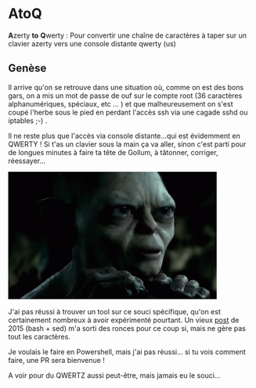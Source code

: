 # AtoQ

**A**zerty **to** **Q**werty :  Pour convertir une chaîne de caractères à taper sur un clavier azerty vers une console distante qwerty (us)

## Genèse

Il arrive qu'on se retrouve dans une situation où, comme on est des bons gars, on a mis un mot de passe de ouf sur le compte root (36 caractères alphanumériques, spéciaux, etc ... ) et que malheureusement on s'est coupé l'herbe sous le pied en perdant l'accès ssh via une cagade sshd ou iptables ;-) . 

Il ne reste plus que l'accès via console distante...qui est évidemment en QWERTY ! Si t'as un clavier sous la main ça va aller, sinon c'est parti pour de longues minutes à faire ta tête de Gollum, à tâtonner, corriger, réessayer... 

![](https://github.com/6r3g/atoq/blob/main/gollum-atoq.gif)

J'ai pas réussi à trouver un tool sur ce souci spécifique, qu'on est certainement nombreux à avoir expérimenté pourtant. 
Un vieux [post](https://linuxtrack.net/viewtopic.php?id=1380) de 2015 (bash + sed) m'a sorti des ronces pour ce coup si, mais ne gère pas tout les caractères.

Je voulais le faire en Powershell, mais j'ai pas réussi... si tu vois comment faire, une PR sera bienvenue !

A voir pour du QWERTZ aussi peut-être, mais jamais eu le souci...
